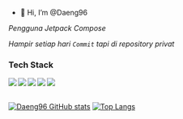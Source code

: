 - 👋 Hi, I’m @Daeng96

*Pengguna Jetpack Compose*

*Hampir setiap hari `Commit` tapi di repository privat*

### Tech Stack
  <img align="left" src="https://img.shields.io/badge/git-%23F05033.svg?logo=git&logoColor=white"/>
  <img align="left" src="https://img.shields.io/badge/Android-3DDC84?logo=android&logoColor=white" />
  <img align="left" src="https://img.shields.io/badge/java-%23ED8B00.svg?logo=java&logoColor=white"/>
  <img align="left" src="https://img.shields.io/badge/kotlin-%230095D5.svg?logo=kotlin&logoColor=white"/>
  <img align="left" src="https://img.shields.io/badge/IntelliJIDEA-000000.svg?logo=intellij-idea&logoColor=white"/>
<br><br>

[![Daeng96 GitHub stats](https://github-readme-stats.vercel.app/api?username=daeng96&count_private=true&show_icon=true&theme=dracula)](https://github.com/daeng96/github-readme-stats)
[![Top Langs](https://github-readme-stats.vercel.app/api/top-langs?username=daeng96&theme=dracula&layout=compact)](https://github.com/daeng96/github-readme-stats)
